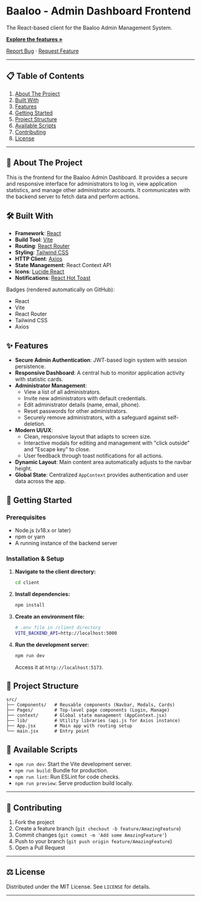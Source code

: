 # Baaloo - Admin Dashboard Frontend

The React-based client for the Baaloo Admin Management System.

[**Explore the features »**](#-features)

[Report Bug](https://github.com/dafriyie7/baaloo/issues) · [Request Feature](https://github.com/dafriyie7/baaloo/issues)

---

## 📋 Table of Contents

1. [About The Project](#-about-the-project)
2. [Built With](#-built-with)
3. [Features](#-features)
4. [Getting Started](#-getting-started)
5. [Project Structure](#-project-structure)
6. [Available Scripts](#-available-scripts)
7. [Contributing](#-contributing)
8. [License](#-license)

---

## 📖 About The Project

This is the frontend for the Baaloo Admin Dashboard. It provides a secure and responsive interface for administrators to log in, view application statistics, and manage other administrator accounts. It communicates with the backend server to fetch data and perform actions.

## 🛠️ Built With

- **Framework**: [React](https://react.dev/)
- **Build Tool**: [Vite](https://vitejs.dev/)
- **Routing**: [React Router](https://reactrouter.com/)
- **Styling**: [Tailwind CSS](https://tailwindcss.com/)
- **HTTP Client**: [Axios](https://axios-http.com/)
- **State Management**: React Context API
- **Icons**: [Lucide React](https://lucide.dev/)
- **Notifications**: [React Hot Toast](https://react-hot-toast.com/)

Badges (rendered automatically on GitHub):

- React  
- Vite  
- React Router  
- Tailwind CSS  
- Axios  

## ✨ Features

- **Secure Admin Authentication**: JWT-based login system with session persistence.  
- **Responsive Dashboard**: A central hub to monitor application activity with statistic cards.  
- **Administrator Management**:  
  - View a list of all administrators.  
  - Invite new administrators with default credentials.  
  - Edit administrator details (name, email, phone).  
  - Reset passwords for other administrators.  
  - Securely remove administrators, with a safeguard against self-deletion.  
- **Modern UI/UX**:  
  - Clean, responsive layout that adapts to screen size.  
  - Interactive modals for editing and management with "click outside" and "Escape key" to close.  
  - User feedback through toast notifications for all actions.  
- **Dynamic Layout**: Main content area automatically adjusts to the navbar height.  
- **Global State**: Centralized `AppContext` provides authentication and user data across the app.

## 🚀 Getting Started

### Prerequisites

- Node.js (v18.x or later)  
- npm or yarn  
- A running instance of the backend server

### Installation & Setup

1. **Navigate to the client directory:**

   ```bash
   cd client
   ```

2. **Install dependencies:**

   ```bash
   npm install
   ```

3. **Create an environment file:**

   ```bash
   # .env file in /client directory
   VITE_BACKEND_API=http://localhost:5000
   ```

4. **Run the development server:**

   ```bash
   npm run dev
   ```

   Access it at `http://localhost:5173`.

## 📁 Project Structure

```
src/
├── Components/   # Reusable components (Navbar, Modals, Cards)
├── Pages/        # Top-level page components (Login, Manage)
├── context/      # Global state management (AppContext.jsx)
├── lib/          # Utility libraries (api.js for Axios instance)
├── App.jsx       # Main app with routing setup
└── main.jsx      # Entry point
```

## 🧩 Available Scripts

- `npm run dev`: Start the Vite development server.  
- `npm run build`: Bundle for production.  
- `npm run lint`: Run ESLint for code checks.  
- `npm run preview`: Serve production build locally.

---

## 🤝 Contributing

1. Fork the project  
2. Create a feature branch (`git checkout -b feature/AmazingFeature`)  
3. Commit changes (`git commit -m 'Add some AmazingFeature'`)  
4. Push to your branch (`git push origin feature/AmazingFeature`)  
5. Open a Pull Request

---

## ⚖️ License

Distributed under the MIT License. See `LICENSE` for details.

---
